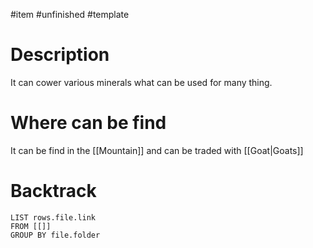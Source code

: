 #item #unfinished #template
# Description
It can cower various minerals what can be used for many thing.
# Where can be find
It can be find in the [[Mountain]] and can be traded with [[Goat|Goats]] 
# Backtrack
``` dataview
LIST rows.file.link
FROM [[]]
GROUP BY file.folder
```
